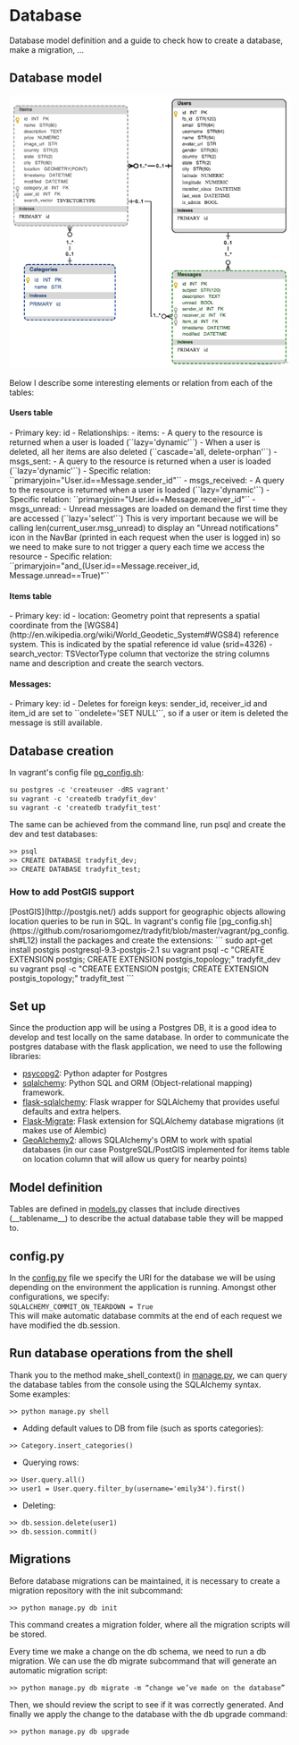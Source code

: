# Database 

Database model definition and a guide to check how to create a database, make a migration, ...

## Database model

![DB schema](img/tradyfit_db_model.png)

Below I describe some interesting elements or relation from each of the tables: 

<h4>Users table</h4>
- Primary key: id
- Relationships:    
    - items:  
        - A query to the resource is returned when a user is loaded (``lazy='dynamic'``)  
        - When a user is deleted, all her items are also deleted (``cascade='all, delete-orphan'``)      
    - msgs_sent:  
        - A query to the resource is returned when a user is loaded (``lazy='dynamic'``)  
        - Specific relation: ``primaryjoin="User.id==Message.sender_id"``  
    - msgs_received:  
        - A query to the resource is returned when a user is loaded (``lazy='dynamic'``)  
        - Specific relation: ``primaryjoin="User.id==Message.receiver_id"``  
    - msgs_unread:  
        - Unread messages are loaded on demand the first time they are accessed (``lazy='select'``)  
        This is very important because we will be calling len(current_user.msg_unread) to display an "Unread notifications" icon in the NavBar (printed in each request when the user is logged in) so we need to make sure to not trigger a query each time we access the resource  
        - Specific relation: ``primaryjoin="and_(User.id==Message.receiver_id, Message.unread==True)"``  

<h4>Items table</h4>
- Primary key: id
- location:  
    Geometry point that represents a spatial coordinate from the [WGS84](http://en.wikipedia.org/wiki/World_Geodetic_System#WGS84) reference system. This is indicated by the spatial reference id value (srid=4326)
- search_vector:  
    TSVectorType column that vectorize the string columns name and description and create the search vectors.

<h4>Messages:</h4>
- Primary key: id
- Deletes for foreign keys: sender_id, receiver_id and item_id are set to ``ondelete='SET NULL'``, so if a user or item is deleted the message is still available.  


## Database creation  
In vagrant's config file [pg_config.sh](https://github.com/rosariomgomez/tradyfit/blob/master/vagrant/pg_config.sh#L9):  
```
su postgres -c 'createuser -dRS vagrant'
su vagrant -c 'createdb tradyfit_dev'
su vagrant -c 'createdb tradyfit_test'
```

The same can be achieved from the command line, run psql and create the dev and test databases:  
```
>> psql  
>> CREATE DATABASE tradyfit_dev;
>> CREATE DATABASE tradyfit_test;
```

<h3>How to add PostGIS support</h3>
[PostGIS](http://postgis.net/) adds support for geographic objects allowing location queries to be run in SQL. In vagrant's config file [pg_config.sh](https://github.com/rosariomgomez/tradyfit/blob/master/vagrant/pg_config.sh#L12) install the packages and create the extensions:  
```
sudo apt-get install postgis postgresql-9.3-postgis-2.1
su vagrant psql -c "CREATE EXTENSION postgis; CREATE EXTENSION postgis_topology;" tradyfit_dev
su vagrant psql -c "CREATE EXTENSION postgis; CREATE EXTENSION postgis_topology;" tradyfit_test
```

## Set up
Since the production app will be using a Postgres DB, it is a good idea to develop and test locally on the same database. In order to communicate the postgres database with the flask application, we need to use the following libraries: 

- [psycopg2](http://initd.org/psycopg/): Python adapter for Postgres  
- [sqlalchemy](http://www.sqlalchemy.org/): Python SQL and ORM (Object-relational mapping) framework.
- [flask-sqlalchemy](https://pythonhosted.org/Flask-SQLAlchemy/): Flask wrapper for SQLAlchemy that provides useful defaults and extra helpers.
- [Flask-Migrate](https://flask-migrate.readthedocs.org/en/latest/): Flask extension for SQLAlchemy database migrations (it makes use of Alembic)  
- [GeoAlchemy2](http://geoalchemy-2.readthedocs.org/en/latest/): allows SQLAlchemy's ORM to work with spatial databases (in our case PostgreSQL/PostGIS implemented for items table on location column that will allow us query for nearby points)   


## Model definition
Tables are defined in [models.py](https://github.com/rosariomgomez/tradyfit/blob/master/vagrant/tradyfit/app/models.py) classes that include directives (\_\_tablename\_\_) to describe the actual database table they will be mapped to.


## config.py
In the [config.py](https://github.com/rosariomgomez/tradyfit/blob/master/vagrant/tradyfit/config.py) file we specify the URI for the database we will be using depending on the environment the application is running.
Amongst other configurations, we specify:  
```SQLALCHEMY_COMMIT_ON_TEARDOWN = True```  
This will make automatic database commits at the end of each request we have modified the db.session.

## Run database operations from the shell
Thank you to the method make_shell_context() in [manage.py](https://github.com/rosariomgomez/tradyfit/blob/master/vagrant/tradyfit/manage.py#L20), we can query the database tables from the console using the SQLAlchemy syntax.  
Some examples:  
```
>> python manage.py shell
```    

- Adding default values to DB from file (such as sports categories):  
```
>> Category.insert_categories()
```  
- Querying rows:  
```
>> User.query.all()
>> user1 = User.query.filter_by(username='emily34').first()
``` 
- Deleting:
```
>> db.session.delete(user1)  
>> db.session.commit()
```  

## Migrations
Before database migrations can be maintained, it is necessary to create a migration repository with the init subcommand:   
```
>> python manage.py db init
```  
This command creates a migration folder, where all the migration scripts will be stored.  
  
Every time we make a change on the db schema, we need to run a db migration. We can use the db migrate subcommand that will generate an automatic migration script:  
```
>> python manage.py db migrate -m “change we’ve made on the database”
```  

Then, we should review the script to see if it was correctly generated. And finally we apply the change to the database with the db upgrade command:  
```
>> python manage.py db upgrade
```



